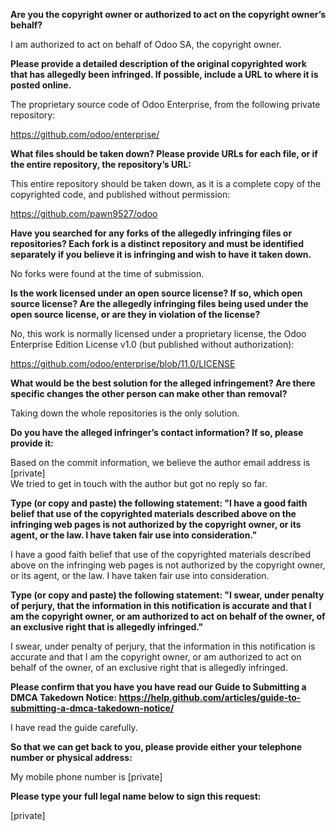 **Are you the copyright owner or authorized to act on the copyright
owner’s behalf?**  

I am authorized to act on behalf of Odoo SA, the copyright owner.

**Please provide a detailed description of the original copyrighted work
that has allegedly been infringed. If possible, include a URL to where
it is posted online.**  

The proprietary source code of Odoo Enterprise, from the following
private repository:

https://github.com/odoo/enterprise/

**What files should be taken down? Please provide URLs for each file, or
if the entire repository, the repository’s URL:**  

This entire repository should be taken down, as it is a complete copy of
the copyrighted code, and published without permission:

https://github.com/pawn9527/odoo

**Have you searched for any forks of the allegedly infringing files or
repositories? Each fork is a distinct repository and must be identified
separately if you believe it is infringing and wish to have it taken down.**  

No forks were found at the time of submission.

**Is the work licensed under an open source license? If so, which open
source license? Are the allegedly infringing files being used under the
open source license, or are they in violation of the license?**  

No, this work is normally licensed under a proprietary license, the Odoo
Enterprise Edition License v1.0 (but published without authorization):

https://github.com/odoo/enterprise/blob/11.0/LICENSE

**What would be the best solution for the alleged infringement? Are
there specific changes the other person can make other than removal?**  

Taking down the whole repositories is the only solution.

**Do you have the alleged infringer’s contact information? If so, please
provide it:**  

Based on the commit information, we believe the author email address is
[private]  
We tried to get in touch with the author but got no reply so far.  

**Type (or copy and paste) the following statement: "I have a good faith
belief that use of the copyrighted materials described above on the
infringing web pages is not authorized by the copyright owner, or its
agent, or the law. I have taken fair use into consideration."**  

I have a good faith belief that use of the copyrighted materials
described above on the infringing web pages is not authorized by the
copyright owner, or its agent, or the law. I have taken fair use into
consideration.  

**Type (or copy and paste) the following statement: "I swear, under
penalty of perjury, that the information in this notification is
accurate and that I am the copyright owner, or am authorized to act on
behalf of the owner, of an exclusive right that is allegedly infringed."**  

I swear, under penalty of perjury, that the information in this
notification is accurate and that I am the copyright owner, or am
authorized to act on behalf of the owner, of an exclusive right that is
allegedly infringed.  

**Please confirm that you have you have read our Guide to Submitting a
DMCA Takedown Notice:
https://help.github.com/articles/guide-to-submitting-a-dmca-takedown-notice/**  

I have read the guide carefully.  

**So that we can get back to you, please provide either your telephone
number or physical address:**  

My mobile phone number is [private]  

**Please type your full legal name below to sign this request:**  

[private]  
